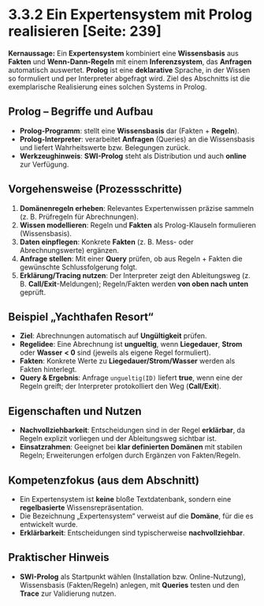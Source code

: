 # 3.3.2 Ein Expertensystem mit Prolog realisieren [Seite: 239]

**Kernaussage:** Ein **Expertensystem** kombiniert eine **Wissensbasis** aus **Fakten** und **Wenn-Dann-Regeln** mit einem **Inferenzsystem**, das **Anfragen** automatisch auswertet. **Prolog** ist eine **deklarative** Sprache, in der Wissen so formuliert und per Interpreter abgefragt wird. Ziel des Abschnitts ist die exemplarische Realisierung eines solchen Systems in Prolog. 

## Prolog – Begriffe und Aufbau

* **Prolog-Programm**: stellt eine **Wissensbasis** dar (Fakten + **Regeln**).
* **Prolog-Interpreter**: verarbeitet **Anfragen** (Queries) an die Wissensbasis und liefert Wahrheitswerte bzw. Belegungen zurück.
* **Werkzeughinweis**: **SWI-Prolog** steht als Distribution und auch **online** zur Verfügung.

## Vorgehensweise (Prozessschritte)

1. **Domänenregeln erheben**: Relevantes Expertenwissen präzise sammeln (z. B. Prüfregeln für Abrechnungen). 
2. **Wissen modellieren**: Regeln und **Fakten** als Prolog-Klauseln formulieren (Wissensbasis). 
3. **Daten einpflegen**: Konkrete **Fakten** (z. B. Mess- oder Abrechnungswerte) ergänzen. 
4. **Anfrage stellen**: Mit einer **Query** prüfen, ob aus Regeln + Fakten die gewünschte Schlussfolgerung folgt. 
5. **Erklärung/Tracing nutzen**: Der Interpreter zeigt den Ableitungsweg (z. B. **Call/Exit**-Meldungen); Regeln/Fakten werden **von oben nach unten** geprüft. 

## Beispiel „Yachthafen Resort“

* **Ziel**: Abrechnungen automatisch auf **Ungültigkeit** prüfen.
* **Regelidee**: Eine Abrechnung ist **ungueltig**, wenn **Liegedauer**, **Strom** oder **Wasser** **< 0** sind (jeweils als eigene Regel formuliert).
* **Fakten**: Konkrete Werte zu **Liegedauer/Strom/Wasser** werden als Fakten hinterlegt.
* **Query & Ergebnis**: Anfrage `ungueltig(ID)` liefert **true**, wenn eine der Regeln greift; der Interpreter protokolliert den Weg (**Call/Exit**).

## Eigenschaften und Nutzen

* **Nachvollziehbarkeit**: Entscheidungen sind in der Regel **erklärbar**, da Regeln explizit vorliegen und der Ableitungsweg sichtbar ist.
* **Einsatzrahmen**: Geeignet bei **klar definierten Domänen** mit stabilen Regeln; Erweiterungen erfolgen durch Ergänzen von Fakten/Regeln. 

## Kompetenzfokus (aus dem Abschnitt)

* Ein Expertensystem ist **keine** bloße Textdatenbank, sondern eine **regelbasierte** Wissensrepräsentation.
* Die Bezeichnung „Expertensystem“ verweist auf die **Domäne**, für die es entwickelt wurde.
* **Erklärbarkeit**: Entscheidungen sind typischerweise **nachvollziehbar**. 

## Praktischer Hinweis

* **SWI-Prolog** als Startpunkt wählen (Installation bzw. Online-Nutzung), Wissensbasis (Fakten/Regeln) anlegen, mit **Queries** testen und den **Trace** zur Validierung nutzen. 
